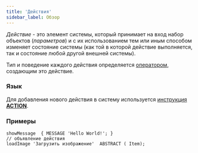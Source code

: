 ```yaml
---
title: 'Действия'
sidebar_label: Обзор
---
```


*Действие* - это элемент системы, который принимает на вход набор объектов (*параметров*) и с их использованием тем или иным способом изменяет состояние системы (как той в которой действие выполняется, так и состояние любой другой внешней системы).

Тип и поведение каждого действия определяется [оператором](Оperators.md), создающим это действие.

### Язык

Для добавления нового действия в систему используется [инструкция **ACTION**](ACTION_instruction.md).

### Примеры

```lsf
showMessage  { MESSAGE 'Hello World!'; } 								// объявление действия
loadImage 'Загрузить изображение'  ABSTRACT ( Item);
```
